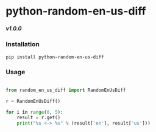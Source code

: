 # python-random-en-us-diff

##### v1.0.0


### Installation

`pip install python-random-en-us-diff`


### Usage

```python

from random_en_us_diff import RandomEnUsDiff

r = RandomEnUsDiff()

for i in range(0, 5):
    result = r.get()
    print("%s <-> %s" % (result['en'], result['us']))

```
